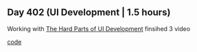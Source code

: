 ## Day 402 (UI Development | 1.5 hours)

Working with [The Hard Parts of UI Development](https://frontendmasters.com/courses/hard-parts-ui-dev/)
finsihed 3 video

[code](https://github.com/alexvyber/the-hard-parts-of-ui-development.git)


